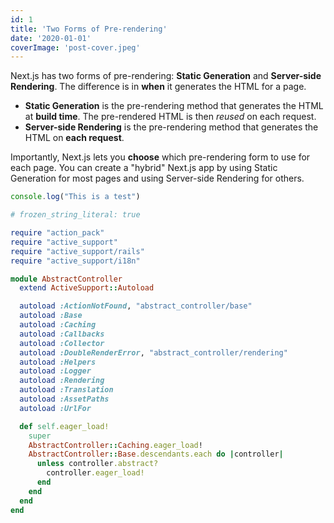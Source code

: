 ```yaml
---
id: 1
title: 'Two Forms of Pre-rendering'
date: '2020-01-01'
coverImage: 'post-cover.jpeg'
---
```


Next.js has two forms of pre-rendering: **Static Generation** and **Server-side Rendering**. The difference is in **when** it generates the HTML for a page.

- **Static Generation** is the pre-rendering method that generates the HTML at **build time**. The pre-rendered HTML is then _reused_ on each request.
- **Server-side Rendering** is the pre-rendering method that generates the HTML on **each request**.

Importantly, Next.js lets you **choose** which pre-rendering form to use for each page. You can create a "hybrid" Next.js app by using Static Generation for most pages and using Server-side Rendering for others.

```javascript
console.log("This is a test")
```

```ruby
# frozen_string_literal: true

require "action_pack"
require "active_support"
require "active_support/rails"
require "active_support/i18n"

module AbstractController
  extend ActiveSupport::Autoload

  autoload :ActionNotFound, "abstract_controller/base"
  autoload :Base
  autoload :Caching
  autoload :Callbacks
  autoload :Collector
  autoload :DoubleRenderError, "abstract_controller/rendering"
  autoload :Helpers
  autoload :Logger
  autoload :Rendering
  autoload :Translation
  autoload :AssetPaths
  autoload :UrlFor

  def self.eager_load!
    super
    AbstractController::Caching.eager_load!
    AbstractController::Base.descendants.each do |controller|
      unless controller.abstract?
        controller.eager_load!
      end
    end
  end
end
```

